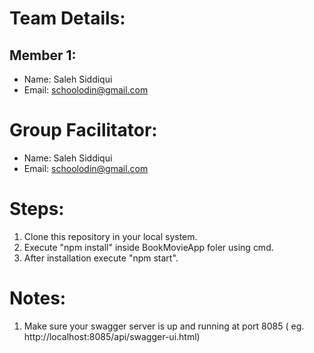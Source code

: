 # Team Details:

## Member 1:
- Name: Saleh Siddiqui
- Email: schoolodin@gmail.com

# Group Facilitator:
- Name: Saleh Siddiqui
- Email: schoolodin@gmail.com


# Steps:

1) Clone this repository in your local system.
2) Execute "npm install" inside BookMovieApp foler using cmd.
3) After installation execute "npm start".

# Notes:
1) Make sure your swagger server is up and running at port 8085 ( eg. http://localhost:8085/api/swagger-ui.html)